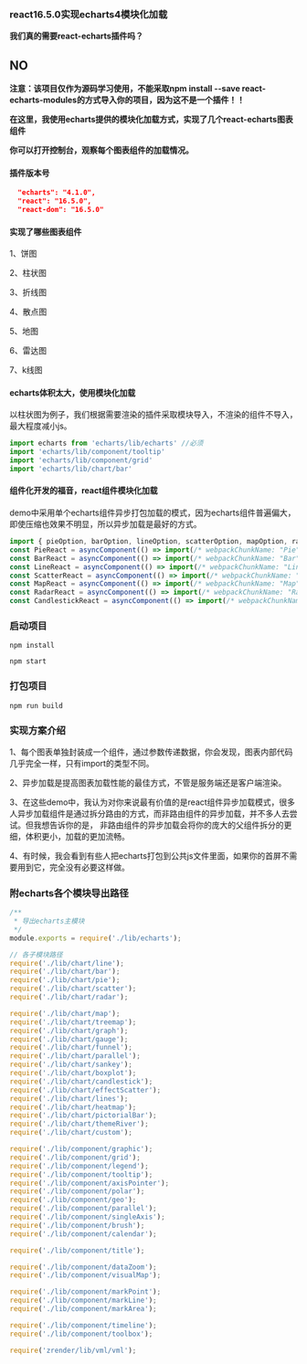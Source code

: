 ### react16.5.0实现echarts4模块化加载

**我们真的需要react-echarts插件吗？**

## NO

**注意：该项目仅作为源码学习使用，不能采取npm install --save react-echarts-modules的方式导入你的项目，因为这不是一个插件！！**

**在这里，我使用echarts提供的模块化加载方式，实现了几个react-echarts图表组件**

**你可以打开控制台，观察每个图表组件的加载情况。**

#### 插件版本号

```json
  "echarts": "4.1.0",
  "react": "16.5.0",
  "react-dom": "16.5.0"
```

#### 实现了哪些图表组件

1、饼图

2、柱状图

3、折线图

4、散点图

5、地图

6、雷达图

7、k线图


#### echarts体积太大，使用模块化加载

以柱状图为例子，我们根据需要渲染的插件采取模块导入，不渲染的组件不导入，最大程度减小js。

```javascript
import echarts from 'echarts/lib/echarts' //必须
import 'echarts/lib/component/tooltip'
import 'echarts/lib/component/grid'
import 'echarts/lib/chart/bar'
```

#### 组件化开发的福音，react组件模块化加载

demo中采用单个echarts组件异步打包加载的模式，因为echarts组件普遍偏大，即使压缩也效果不明显，所以异步加载是最好的方式。

```javascript
import { pieOption, barOption, lineOption, scatterOption, mapOption, radarOption, candlestickOption } from './optionConfig/options'
const PieReact = asyncComponent(() => import(/* webpackChunkName: "Pie" */'./EchartsDemo/PieReact'))  //饼图组件
const BarReact = asyncComponent(() => import(/* webpackChunkName: "Bar" */'./EchartsDemo/BarReact')) //柱状图组件
const LineReact = asyncComponent(() => import(/* webpackChunkName: "Line" */'./EchartsDemo/LineReact'))  //折线图组件
const ScatterReact = asyncComponent(() => import(/* webpackChunkName: "Scatter" */'./EchartsDemo/ScatterReact'))  //散点图组件
const MapReact = asyncComponent(() => import(/* webpackChunkName: "Map" */'./EchartsDemo/MapReact'))  //地图组件
const RadarReact = asyncComponent(() => import(/* webpackChunkName: "Radar" */'./EchartsDemo/RadarReact')) //雷达图组件
const CandlestickReact = asyncComponent(() => import(/* webpackChunkName: "Candlestick" */'./EchartsDemo/CandlestickReact')) //k线图组件
```

### 启动项目

```npm
npm install
```

```npm
npm start
```

### 打包项目

```npm
npm run build
```

### 实现方案介绍

1、每个图表单独封装成一个组件，通过参数传递数据，你会发现，图表内部代码几乎完全一样，只有import的类型不同。

2、异步加载是提高图表加载性能的最佳方式，不管是服务端还是客户端渲染。

3、在这些demo中，我认为对你来说最有价值的是react组件异步加载模式，很多人异步加载组件是通过拆分路由的方式，而非路由组件的异步加载，并不多人去尝试。但我想告诉你的是，
非路由组件的异步加载会将你的庞大的父组件拆分的更细，体积更小，加载的更加流畅。

4、有时候，我会看到有些人把echarts打包到公共js文件里面，如果你的首屏不需要用到它，完全没有必要这样做。

### 附echarts各个模块导出路径

```javascript
/**
 * 导出echarts主模块
 */
module.exports = require('./lib/echarts');

// 各子模块路径
require('./lib/chart/line');
require('./lib/chart/bar');
require('./lib/chart/pie');
require('./lib/chart/scatter');
require('./lib/chart/radar');

require('./lib/chart/map');
require('./lib/chart/treemap');
require('./lib/chart/graph');
require('./lib/chart/gauge');
require('./lib/chart/funnel');
require('./lib/chart/parallel');
require('./lib/chart/sankey');
require('./lib/chart/boxplot');
require('./lib/chart/candlestick');
require('./lib/chart/effectScatter');
require('./lib/chart/lines');
require('./lib/chart/heatmap');
require('./lib/chart/pictorialBar');
require('./lib/chart/themeRiver');
require('./lib/chart/custom');

require('./lib/component/graphic');
require('./lib/component/grid');
require('./lib/component/legend');
require('./lib/component/tooltip');
require('./lib/component/axisPointer');
require('./lib/component/polar');
require('./lib/component/geo');
require('./lib/component/parallel');
require('./lib/component/singleAxis');
require('./lib/component/brush');
require('./lib/component/calendar');

require('./lib/component/title');

require('./lib/component/dataZoom');
require('./lib/component/visualMap');

require('./lib/component/markPoint');
require('./lib/component/markLine');
require('./lib/component/markArea');

require('./lib/component/timeline');
require('./lib/component/toolbox');

require('zrender/lib/vml/vml');

```
